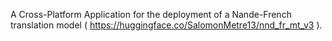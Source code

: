 A Cross-Platform Application for the deployment of a Nande-French translation model ( https://huggingface.co/SalomonMetre13/nnd_fr_mt_v3 ).
